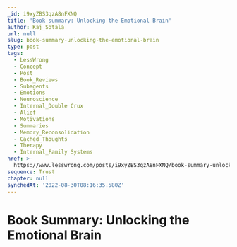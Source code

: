 ```yaml
---
_id: i9xyZBS3qzA8nFXNQ
title: 'Book summary: Unlocking the Emotional Brain'
author: Kaj_Sotala
url: null
slug: book-summary-unlocking-the-emotional-brain
type: post
tags:
  - LessWrong
  - Concept
  - Post
  - Book_Reviews
  - Subagents
  - Emotions
  - Neuroscience
  - Internal_Double Crux
  - Alief
  - Motivations
  - Summaries
  - Memory_Reconsolidation
  - Cached_Thoughts
  - Therapy
  - Internal_Family Systems
href: >-
  https://www.lesswrong.com/posts/i9xyZBS3qzA8nFXNQ/book-summary-unlocking-the-emotional-brain
sequence: Trust
chapter: null
synchedAt: '2022-08-30T08:16:35.580Z'
---
```


# Book Summary: Unlocking the Emotional Brain

